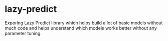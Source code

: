 # lazy-predict

Exporing Lazy Predict library which helps build a lot of basic models without much code and helps understand which models works better without any parameter tuning. 
